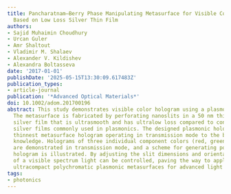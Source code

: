 ```yaml
---
title: Pancharatnam–Berry Phase Manipulating Metasurface for Visible Color Hologram
  Based on Low Loss Silver Thin Film
authors:
- Sajid Muhaimin Choudhury
- Urcan Guler
- Amr Shaltout
- Vladimir M. Shalaev
- Alexander V. Kildishev
- Alexandra Boltasseva
date: '2017-01-01'
publishDate: '2025-05-15T13:30:09.617483Z'
publication_types:
- article-journal
publication: '*Advanced Optical Materials*'
doi: 10.1002/adom.201700196
abstract: This study demonstrates visible color hologram using a plasmonic metasurface.
  The metasurface is fabricated by perforating nanoslits in a 50 nm thick monocrystalline
  silver film that is ultrasmooth and has ultralow loss compared to conventional polycrystalline
  silver films commonly used in plasmonics. The designed plasmonic hologram is the
  thinnest metasurface hologram operating in transmission mode to the best of our
  knowledge. Holograms of three individual component colors (red, green, and blue)
  are demonstrated in transmission mode, and a scheme for generating polychromatic
  hologram is illustrated. By adjusting the slit dimensions and orientation, the phase
  of a visible spectrum light can be controlled, paving the way to applications of
  ultracompact polychromatic plasmonic metasurfaces for advanced light manipulation.
tags:
- photonics
---
```

